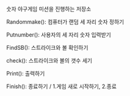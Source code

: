 숫자 야구게임 미션을 진행하는 저장소

Randommake(): 컴퓨터가 랜덤 세 자리 숫자 정하기

Putnumber(): 사용자의 세 자리 숫자 입력받기

FindSB(): 스트라이크와 볼 확인하기

check(): 스트라이크와 볼의 갯수 세기

Print(): 출력하기

Finish(): 종료하기 / 1.게임 새로 시작하기, 2.종료
